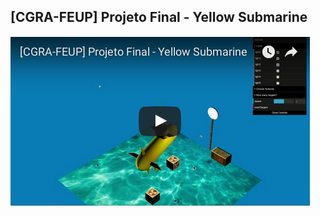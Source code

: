 ## [CGRA-FEUP] Projeto Final - Yellow Submarine

[![Yellow Submarine](https://github.com/FooWalksIntoABar/FEUP/blob/master/CGRA/FinalProject/resources/preview.png?raw=true)](https://youtu.be/tTyLsS8jxOU "Yellow Submarine")
